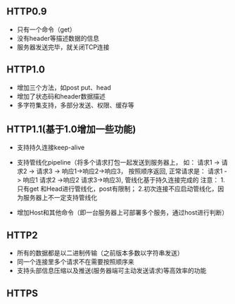   
  ## HTTP0.9
  * 只有一个命令（get）
  * 没有header等描述数据的信息
  * 服务器发送完毕，就关闭TCP连接

  ## HTTP1.0
  * 增加三个方法，如post put、head
  * 增加了状态码和header数据描述
  * 多字符集支持，多部分发送、权限、缓存等
    
  ## HTTP1.1(基于1.0增加一些功能)
  * 支持持久连接keep-alive
  * 支持管线化pipeline（将多个请求打包一起发送到服务器上， 如： 请求1 -> 请求2 -> 请求3 -> 响应1->响应2->响应3， 按照顺序返回, 正常请求是： 请求1 -> 响应1 请求2 ->响应2 请求3->响应3), 管线化基于持久连接完成的
    注意： 1.只有get 和Head进行管线化，post有限制；
          2.初次连接不应启动管线化，因为服务器上不一定支持管线化


  * 增加Host和其他命令（即一台服务器上可部署多个服务，通过host进行判断）

  ## HTTP2
  * 所有的数据都是以二进制传输（之前版本多数以字符串发送）
  * 同一个连接里多个请求不在需要按照顺序来
  * 支持头部信息压缩以及推送(服务器端可主动发送请求)等高效率的功能
  
  ## HTTPS